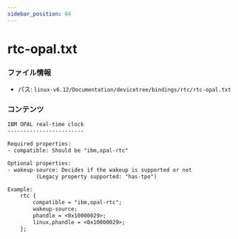 ```yaml
---
sidebar_position: 64
---
```

# rtc-opal.txt

### ファイル情報

- パス: `linux-v6.12/Documentation/devicetree/bindings/rtc/rtc-opal.txt`

### コンテンツ

```txt
IBM OPAL real-time clock
------------------------

Required properties:
- compatible: Should be "ibm,opal-rtc"

Optional properties:
- wakeup-source: Decides if the wakeup is supported or not
		 (Legacy property supported: "has-tpo")

Example:
	rtc {
		compatible = "ibm,opal-rtc";
		wakeup-source;
		phandle = <0x10000029>;
		linux,phandle = <0x10000029>;
	};

```
